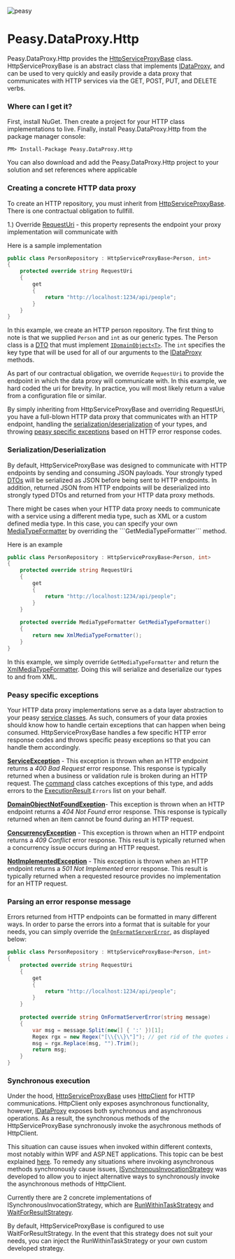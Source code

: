 ![peasy](https://www.dropbox.com/s/2yajr2x9yevvzbm/peasy3.png?dl=0&raw=1)

# Peasy.DataProxy.Http

Peasy.DataProxy.Http provides the [HttpServiceProxyBase](https://github.com/peasy/Peasy.DataProxy.Http/blob/master/Peasy.DataProxy.Http/HttpServiceProxyBase.cs) class.  HttpServiceProxyBase is an abstract class that implements [IDataProxy](https://github.com/ahanusa/Peasy.NET/wiki/Data-Proxy), and can be used to very quickly and easily provide a data proxy that communicates with HTTP services via the GET, POST, PUT, and DELETE verbs.

### Where can I get it?

First, install NuGet. Then create a project for your HTTP class implementations to live.  Finally, install Peasy.DataProxy.Http from the package manager console:

``` PM> Install-Package Peasy.DataProxy.Http ```

You can also download and add the Peasy.DataProxy.Http project to your solution and set references where applicable

### Creating a concrete HTTP data proxy

To create an HTTP repository, you must inherit from [HttpServiceProxyBase](https://github.com/peasy/Peasy.DataProxy.Http/blob/master/Peasy.DataProxy.Http/HttpServiceProxyBase.cs).  There is one contractual obligation to fullfill.

1.) Override [RequestUri](https://github.com/peasy/Peasy.DataProxy.Http/blob/master/Peasy.DataProxy.Http/HttpServiceProxyBase.cs#L18) - this property represents the endpoint your proxy implementation will communicate with

Here is a sample implementation

```c#
public class PersonRepository : HttpServiceProxyBase<Person, int>
{
    protected override string RequestUri
    {
        get
        {
            return "http://localhost:1234/api/people";
        }
    }
}
```

In this example, we create an HTTP person repository.  The first thing to note is that we supplied ```Person``` and ```int``` as our generic types.  The Person class is a [DTO](https://github.com/peasy/Peasy.NET/wiki/Data-Transfer-Object-(DTO)) that must implement [```IDomainObject<T>```](https://github.com/peasy/Peasy.NET/blob/master/Peasy.Core/IDomainObject.cs).  The ```int``` specifies the key type that will be used for all of our arguments to the [IDataProxy](https://github.com/peasy/Peasy.NET/wiki/Data-Proxy) methods.

As part of our contractual obligation, we override ```RequestUri``` to provide the endpoint in which the data proxy will communicate with.  In this example, we hard coded the uri for brevity.  In practice, you will most likely return a value from a configuration file or similar.

By simply inheriting from HttpServiceProxyBase and overriding RequestUri, you have a full-blown HTTP data proxy that communicates with an HTTP endpoint, handling the [serialization/deserialization](https://github.com/peasy/Peasy.DataProxy.Http#serializationdeserialization) of your types, and throwing [peasy specific exceptions](https://github.com/peasy/Peasy.DataProxy.Http#peasy-specific-exceptions) based on HTTP error response codes.

### Serialization/Deserialization

By default, HttpServiceProxyBase was designed to communicate with HTTP endpoints by sending and consuming JSON payloads.  Your strongly typed [DTOs](https://github.com/peasy/Peasy.NET/wiki/Data-Transfer-Object-(DTO)) will be serialized as JSON before being sent to HTTP endpoints.  In addition, returned JSON from HTTP endpoints will be deserialized into strongly typed DTOs and returned from your HTTP data proxy methods.

There might be cases when your HTTP data proxy needs to communicate with a service using a different media type, such as XML or a custom defined media type.  In this case, you can specify your own [MediaTypeFormatter](https://msdn.microsoft.com/en-us/library/system.net.http.formatting.mediatypeformatter(v=vs.118).aspx) by overriding the ```GetMediaTypeFormatter``` method.

Here is an example

```c#
public class PersonRepository : HttpServiceProxyBase<Person, int>
{
    protected override string RequestUri
    {
        get
        {
            return "http://localhost:1234/api/people";
        }
    }
    
    protected override MediaTypeFormatter GetMediaTypeFormatter()
    {
        return new XmlMediaTypeFormatter();
    }
}
```

In this example, we simply override ```GetMediaTypeFormatter``` and return the [XmlMediaTypeFormatter](https://msdn.microsoft.com/en-us/library/system.net.http.formatting.xmlmediatypeformatter(v=vs.118).aspx).  Doing this will serialize and deserialize our types to and from XML.

### Peasy specific exceptions

Your HTTP data proxy implementations serve as a data layer abstraction to your peasy [service classes](https://github.com/peasy/Peasy.NET/wiki/ServiceBase).  As such, consumers of your data proxies should know how to handle certain exceptions that can happen when being consumed.  HttpServiceProxyBase handles a few specific HTTP error response codes and throws specific peasy exceptions so that you can handle them accordingly.

**[ServiceException](https://github.com/peasy/Peasy.NET/blob/master/Peasy.Core/ServiceException.cs)** - This exception is thrown when an HTTP endpoint returns a _400 Bad Request_ error response.  This response is typically returned when a business or validation rule is broken during an HTTP request.  The [command](https://github.com/peasy/Peasy.NET/wiki/Command) class catches exceptions of this type, and adds errors to the [ExecutionResult](https://github.com/peasy/Peasy.NET/wiki/ExecutionResult).```Errors``` list on your behalf.

**[DomainObjectNotFoundExeption](https://github.com/peasy/Peasy.NET/blob/master/Peasy/Exception/DomainObjectNotFoundException.cs)**- This exception is thrown when an HTTP endpoint returns a _404 Not Found_ error response.  This response is typically returned when an item cannot be found during an HTTP request.

**[ConcurrencyException](https://github.com/peasy/Peasy.NET/blob/master/Peasy/Exception/ConcurrencyException.cs)** - This exception is thrown when an HTTP endpoint returns a _409 Conflict_ error response.  This result is typically returned when a concurrency issue occurs during an HTTP request.

**[NotImplementedException](https://msdn.microsoft.com/en-us/library/system.notimplementedexception(v=vs.110).aspx)** - This exception is thrown when an HTTP endpoint returns a _501 Not Implemented_ error response.  This result is typically returned when a requested resource provides no implementation for an HTTP request.

### Parsing an error response message

Errors returned from HTTP endpoints can be formatted in many different ways.  In order to parse the errors into a format that is suitable for your needs, you can simply override the [```OnFormatServerError```](https://github.com/peasy/Peasy.DataProxy.Http/blob/master/Peasy.DataProxy.Http/HttpServiceProxyBase.cs#L308), as displayed below:

```c#
public class PersonRepository : HttpServiceProxyBase<Person, int>
{
    protected override string RequestUri
    {
        get
        {
            return "http://localhost:1234/api/people";
        }
    }
    
    protected override string OnFormatServerError(string message)
    {
        var msg = message.Split(new[] { ':' })[1];
        Regex rgx = new Regex("[\\{\\}\"]"); // get rid of the quotes and braces
        msg = rgx.Replace(msg, "").Trim();
        return msg;
    }
}
```

### Synchronous execution

Under the hood, [HttpServiceProxyBase](https://github.com/peasy/Peasy.DataProxy.Http/blob/master/Peasy.DataProxy.Http/HttpServiceProxyBase.cs) uses [HttpClient](https://msdn.microsoft.com/en-us/library/system.net.http.httpclient(v=vs.118).aspx) for HTTP communications.  HttpClient only exposes asynchronous functionality, however, [IDataProxy](https://github.com/peasy/Peasy.NET/wiki/Data-Proxy) exposes both synchronous and asynchronous operations.  As a result, the synchronous methods of the HttpServiceProxyBase synchronously invoke the asychronous methods of HttpClient.

This situation can cause issues when invoked within different contexts, most notably within WPF and ASP.NET applications.  This topic can be best explained [here](http://blogs.msdn.com/b/pfxteam/archive/2012/04/13/10293638.aspx).  To remedy any situations where invoking asynchronous methods synchronously cause issues, [ISynchronousInvocationStrategy](https://github.com/peasy/Peasy.DataProxy.Http/blob/master/Peasy.DataProxy.Http/ISynchronousInvocationStrategy.cs) was developed to allow you to inject alternative ways to synchronously invoke the asynchronous methods of HttpClient.

Currently there are 2 concrete implementations of ISynchronousInvocationStrategy, which are [RunWithinTaskStrategy](https://github.com/peasy/Peasy.DataProxy.Http/blob/master/Peasy.DataProxy.Http/RunWithinTaskStrategy.cs) and [WaitForResultStrategy](https://github.com/peasy/Peasy.DataProxy.Http/blob/master/Peasy.DataProxy.Http/WaitForResultStrategy.cs).  

By default, HttpServiceProxyBase is configured to use WaitForResultStrategy.  In the event that this strategy does not suit your needs, you can inject the RunWithinTaskStrategy or your own custom developed strategy.
